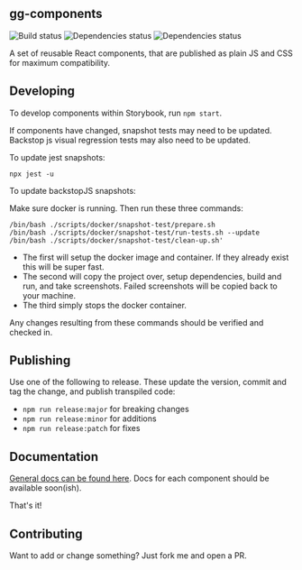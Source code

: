 ## gg-components

![Build status](https://github.com/georgegillams/gg-components/workflows/CI/badge.svg)
![Dependencies status](https://img.shields.io/david/georgegillams/gg-components)
![Dependencies status](https://img.shields.io/librariesio/release/npm/gg-components)

A set of reusable React components, that are published as plain JS and CSS for maximum compatibility.

## Developing

To develop components within Storybook, run `npm start`.

If components have changed, snapshot tests may need to be updated. Backstop js visual regression tests may also need to be updated.

To update jest snapshots:

```
npx jest -u
```

To update backstopJS snapshots:

Make sure docker is running. Then run these three commands:

```
/bin/bash ./scripts/docker/snapshot-test/prepare.sh
/bin/bash ./scripts/docker/snapshot-test/run-tests.sh --update
/bin/bash ./scripts/docker/snapshot-test/clean-up.sh'
```

- The first will setup the docker image and container. If they already exist this will be super fast.
- The second will copy the project over, setup dependencies, build and run, and take screenshots. Failed screenshots will be copied back to your machine.
- The third simply stops the docker container.

Any changes resulting from these commands should be verified and checked in.

## Publishing

Use one of the following to release. These update the version, commit and tag the change, and publish transpiled code:

- `npm run release:major` for breaking changes
- `npm run release:minor` for additions
- `npm run release:patch` for fixes

## Documentation

[General docs can be found here](https://github.com/georgegillams/gg-components/tree/main/docs). Docs for each component should be available soon(ish).

That's it!

## Contributing

Want to add or change something? Just fork me and open a PR.
